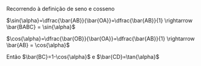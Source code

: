 Recorrendo à definição de seno e cosseno

$\sin{\alpha}=\dfrac{\bar{AB}}{\bar{OA}}=\dfrac{\bar{AB}}{1} \rightarrow \bar{BABC} = \sin{\alpha}$

$\cos{\alpha}=\dfrac{\bar{OB}}{\bar{OA}}=\dfrac{\bar{AB}}{1} \rightarrow \bar{AB} = \cos{\alpha}$

Então $\bar{BC}=1-\cos{\alpha}$ e $\bar{CD}=\tan{\alpha}$